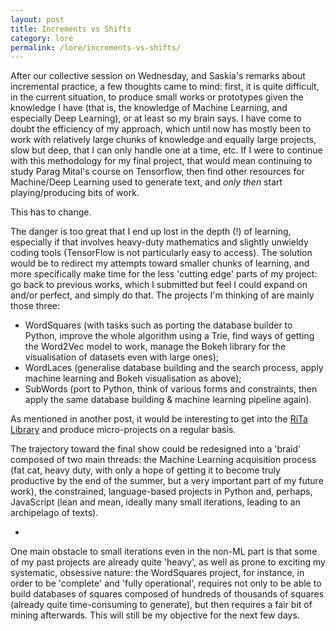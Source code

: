 ```yaml
---
layout: post
title: Increments vs Shifts
category: lore
permalink: /lore/increments-vs-shifts/
---
```


After our collective session on Wednesday, and Saskia's remarks about incremental practice, a few thoughts came to mind: first, it is quite difficult, in the current situation, to produce small works or prototypes given the knowledge I have (that is, the knowledge of Machine Learning, and especially Deep Learning), or at least so my brain says. I have come to doubt the efficiency of my approach, which until now has mostly been to work with relatively large chunks of knowledge and equally large projects, slow but deep, that I can only handle one at a time, etc. If I were to continue with this methodology for my final project, that would mean continuing to study Parag Mital's course on Tensorflow, then find other resources for Machine/Deep Learning used to generate text, and _only then_ start playing/producing bits of work. 

This has to change.

The danger is too great that I end up lost in the depth (!) of learning, especially if that involves heavy-duty mathematics and slightly unwieldy coding tools (TensorFlow is not particularly easy to access). The solution would be to redirect my attempts toward smaller chunks of learning, and more specifically make time for the less 'cutting edge' parts of my project: go back to previous works, which I submitted but feel I could expand on and/or perfect, and simply do that. The projects I'm thinking of are mainly those three:
- WordSquares (with tasks such as porting the database builder to Python, improve the whole algorithm using a Trie, find ways of getting the Word2Vec model to work, manage the Bokeh library for the visualisation of datasets even with large ones);
- WordLaces (generalise database building and the search process, apply machine learning and Bokeh visualisation as above);
- SubWords (port to Python, think of various forms and constraints, then apply the same database building & machine learning pipeline again).

As mentioned in another post, it would be interesting to get into the [RiTa Library](http://rednoise.org/rita/) and produce micro-projects on a regular basis.

The trajectory toward the final show could be redesigned into a 'braid' composed of two main threads: the Machine Learning acquisition process (fat cat, heavy duty, with only a hope of getting it to become truly productive by the end of the summer, but a very important part of my future work), the constrained, language-based projects in Python and, perhaps, JavaScript (lean and mean, ideally many small iterations, leading to an archipelago of texts).

*

One main obstacle to small iterations even in the non-ML part is that some of my past projects are already quite 'heavy', as well as prone to exciting my systematic, obsessive nature: the WordSquares project, for instance, in order to be 'complete' and 'fully operational', requires not only to be able to build databases of squares composed of hundreds of thousands of squares (already quite time-consuming to generate), but then requires a fair bit of mining afterwards. This will still be my objective for the next few days. 
